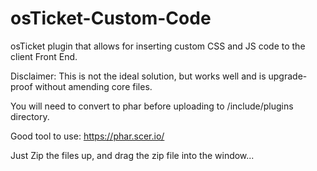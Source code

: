 # osTicket-Custom-Code

osTicket plugin that allows for inserting custom CSS and JS code to the client Front End.

Disclaimer: This is not the ideal solution, but works well and is upgrade-proof without amending core files. 

You will need to convert to phar before uploading to /include/plugins directory.

Good tool to use: https://phar.scer.io/

Just Zip the files up, and drag the zip file into the window...
